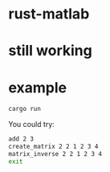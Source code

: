 # rust-matlab

# still working

# example
```bash
cargo run
```

You could try:

```bash
add 2 3
create_matrix 2 2 1 2 3 4
matrix_inverse 2 2 1 2 3 4
exit
```